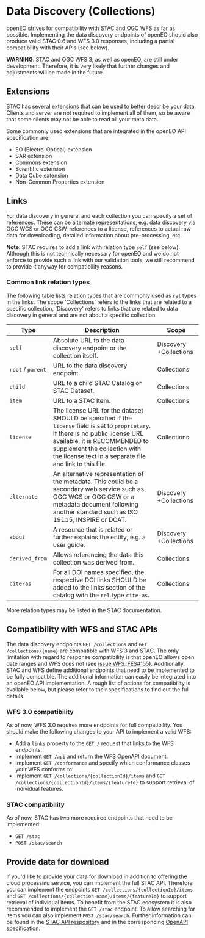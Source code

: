 # Data Discovery (Collections)

openEO strives for compatibility with [STAC](https://github.com/radiantearth/stac-spec) and [OGC WFS](https://github.com/opengeospatial/WFS_FES) as far as possible. Implementing the data discovery endpoints of openEO should also produce valid STAC 0.6 and WFS 3.0 responses, including a partial compatibility with their APIs (see below).

**WARNING**: STAC and OGC WFS 3, as well as openEO, are still under development.
Therefore, it is very likely that further changes and adjustments will be made in the future.

## Extensions

STAC has several [extensions](https://github.com/radiantearth/stac-spec/tree/v0.6.2/extensions) that can be used to better describe your data. Clients and server are not required to implement all of them, so be aware that some clients may not be able to read all your meta data.

Some commonly used extensions that are integrated in the openEO API specification are:

- EO (Electro-Optical) extension
- SAR extension
- Commons extension
- Scientific extension
- Data Cube extension
- Non-Common Properties extension

## Links

For data discovery in general and each collection you can specify a set of references. These can be alternate representations, e.g. data discovery via OGC WCS or OGC CSW, references to a license, references to actual raw data for downloading, detailed information about pre-processing, etc.

**Note**: STAC requires to add a link with relation type `self` (see below). Although this is not technically necessary for openEO and we do not enforce to provide such a link with our validation tools, we still recommend to provide it anyway for compatibility reasons.

### Common link relation types

The following table lists relation types that are commonly used as `rel` types in the links. The scope 'Collections' refers to the links that are related to a specific collection, 'Discovery' refers to links that are related to data discovery in general and are not about a specific collection.

| Type              | Description                                                  | Scope |
| ----------------- | ------------------------------------------------------------ | ----- |
| `self`            | Absolute URL to the data discovery endpoint or the collection itself. | Discovery +Collections |
| `root` / `parent` | URL to the data discovery endpoint.                          | Collections |
| `child`           | URL to a child STAC Catalog or STAC Dataset.                 | Collections |
| `item`            | URL to a STAC Item.                                          | Collections |
| `license`         | The license URL for the dataset SHOULD be specified if the `license` field is set to `proprietary`. If there is no public license URL available, it is RECOMMENDED to supplement the collection with the license text in a separate file and link to this file. | Collections |
| `alternate`       | An alternative representation of the metadata. This could be a secondary web service such as OGC WCS or OGC CSW or a metadata document following another standard such as ISO 19115, INSPIRE or DCAT. | Discovery +Collections |
| `about`           | A resource that is related or further explains the entity, e.g. a user guide. | Discovery +Collections |
| `derived_from`    | Allows referencing the data this collection was derived from. | Collections |
| `cite-as`         | For all DOI names specified, the respective DOI links SHOULD be added to the links section of the catalog with the `rel` type `cite-as`. | Collections |

More relation types may be listed in the STAC documentation.

## Compatibility with WFS and STAC APIs

The data discovery endpoints `GET /collections` and `GET /collections/{name}` are compatible with WFS 3 and STAC. The only limitation with regard to response compatibility is that openEO allows open date ranges and WFS does not (see [issue WFS_FES#155](https://github.com/opengeospatial/WFS_FES/issues/155)). Additionally, STAC and WFS define additional endpoints that need to be implemented to be fully compatible. The additional information can easily be integrated into an openEO API implementation. A rough list of actions for compatibility is available below, but please refer to their specifications to find out the full details.

### WFS 3.0 compatibility

As of now, WFS 3.0 requires more endpoints for full compatibility. You should make the following changes to your API to implement a valid WFS:

* Add a `links` property to the `GET /` request that links to the WFS endpoints.
* Implement `GET /api` and return the WFS OpenAPI document.
* Implement `GET /conformance` and specify which conformance classes your WFS conforms to.
* Implement `GET /collections/{collectionId}/items` and `GET /collections/{collectionId}/items/{featureId}` to support retrieval of individual features.

### STAC compatibility

As of now, STAC has two more required endpoints that need to be implemented:

* `GET /stac`
* `POST /stac/search`

## Provide data for download

If you'd like to provide your data for download in addition to offering the cloud processing service, you can implement the full STAC API. Therefore you can implement the endpoints  `GET /collections/{collectionId}/items` and `GET /collections/{collection-name}/items/{featureId}` to support retrieval of individual items. To benefit from the STAC ecosystem it is also recommended to implement the `GET /stac` endpoint. To allow searching for items you can also implement `POST /stac/search`. Further information can be found in the [STAC API respository](https://github.com/radiantearth/stac-spec/tree/v0.6.2/api-spec) and in the corresponding [OpenAPI specification](https://app.swaggerhub.com/apis/cholmesgeo/STAC_WFS-example/0.6.1).